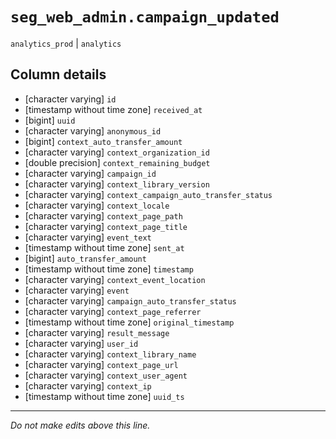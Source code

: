 # `seg_web_admin.campaign_updated`
`analytics_prod` | `analytics`

## Column details
* [character varying] `id`
* [timestamp without time zone] `received_at`
* [bigint]    `uuid`
* [character varying] `anonymous_id`
* [bigint]    `context_auto_transfer_amount`
* [character varying] `context_organization_id`
* [double precision] `context_remaining_budget`
* [character varying] `campaign_id`
* [character varying] `context_library_version`
* [character varying] `context_campaign_auto_transfer_status`
* [character varying] `context_locale`
* [character varying] `context_page_path`
* [character varying] `context_page_title`
* [character varying] `event_text`
* [timestamp without time zone] `sent_at`
* [bigint]    `auto_transfer_amount`
* [timestamp without time zone] `timestamp`
* [character varying] `context_event_location`
* [character varying] `event`
* [character varying] `campaign_auto_transfer_status`
* [character varying] `context_page_referrer`
* [timestamp without time zone] `original_timestamp`
* [character varying] `result_message`
* [character varying] `user_id`
* [character varying] `context_library_name`
* [character varying] `context_page_url`
* [character varying] `context_user_agent`
* [character varying] `context_ip`
* [timestamp without time zone] `uuid_ts`

-------------------------------------------------------------------------------
*Do not make edits above this line.*
